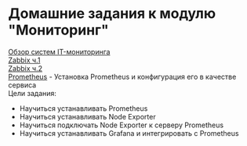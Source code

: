 # Домашние задания к модулю "Мониторинг"
[Обзор систем IT-мониторинга](https://github.com/nataliya-panina/Monitoring/blob/main/1/README.md)  
[Zabbix ч.1](https://github.com/nataliya-panina/Monitoring/blob/main/zabbix1/README.md)  
[Zabbix ч.2](https://github.com/nataliya-panina/Monitoring/blob/main/zabbix2/README.md)  
[Prometheus](https://github.com/nataliya-panina/Monitoring/blob/main/Prometheus/README.md) - Установка Prometheus и конфигурация его в качестве сервиса  
Цели задания:
- Научиться устанавливать Prometheus
- Научиться устанавливать Node Exporter
- Научиться подключать Node Exporter к серверу Prometheus
- Научиться устанавливать Grafana и интегрировать с Prometheus
